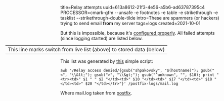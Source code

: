 title=Relay attempts
uuid=613a8612-21f3-4e56-a5b6-ad63787395c4
PROCESSOR=cmark-gfm --unsafe -e footnotes -e table -e strikethrough -e tasklist --strikethrough-double-tilde
intro=These are spammers (or hackers) trying to send email <b>from</b> my server
tags=logs
created=2021-10-01

But this is impossible, because it's [configured properly][conf].
All failed attempts (since logging started) are listed below.
<p id="stat"></p>

[conf]: http://www.postfix.org/SMTPD_ACCESS_README.html

<div>
<style>
td,th {white-space: pre;}
/*
table { background-color: white; }
@media (prefers-color-scheme: dark) {
    table { background-color: black; }
}
*/
</style>
</div>

<div>
<!-- how to negate parent's margin:auto: https://stackoverflow.com/a/69381861 -->
<div style="width: 100vw;margin-left: calc( (-100vw + 80ex ) /2);">
<table style="margin: auto">
	<!--# include virtual="/logshow/relay-attempts.sh" -->
<tr><td colspan=5 style="text-align:left">This line marks switch from live list (above) to stored data (below)</td></tr>
	<!--# include file="relay-attempts.htm" -->
</table>
</div>
</div>

This list was generated by [this][sc] simple script:

	awk '/Relay access denied/{gsub("shpakovsky", "$(hostname)"); gsub("<", "\\&lt;"); gsub(">", "\\&gt;"); gsub("^unknown", "", $10); print "<tr><td>" $1 " " $2 "</td><td>" $10 "</td><td>" $17 "</td><td>" $18 "</td><td>" $20 "</td></tr>"}' /postfix-logs/mail.log

Where mail.log taken from [postfix][pf].

[sc]: https://github.com/Lex-2008/containers/blob/master/logshow.cont/data/html/realy-attempts.sh
[pf]: https://github.com/Lex-2008/containers/blob/master/postfix.cont/data/conf/main.cf#:~:text=maillog_file%20%3D%20/data/logs/-,mail.log,-maillog_file_prefixes%3D/data/logs

<script>
document.body.onload=function(){
	t=window.performance.timing;
	tt=document.getElementsByTagName('table')[0];
	document.getElementById('stat').innerHTML='Total <b>'+
		((tt.childNodes.length==2?tt.lastChild:tt).childNodes.length-1)+
		'</b> entries listed. Page received in <b>'+
		(t.responseEnd-t.requestStart)+  '</b>ms, plus <b>'+
		(t.domComplete-t.navigationStart-(t.responseEnd-t.requestStart))+
		'</b>ms overhead (reported by your browser).';
}
</script>
